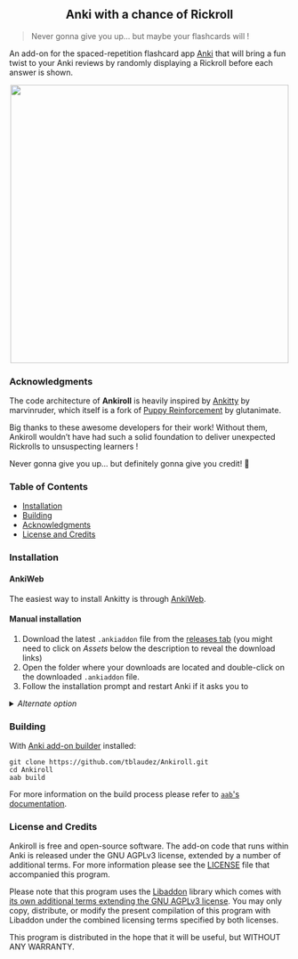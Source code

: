 <h2 align="center">Anki with a chance of Rickroll</h2>

> Never gonna give you up... but maybe your flashcards will !

An add-on for the spaced-repetition flashcard app [Anki](https://apps.ankiweb.net/) that will bring a fun twist to your Anki reviews by randomly displaying a Rickroll before each answer is shown.

<p align="center"><img src="screenshots/rick.gif" height=500></p>

### Acknowledgments

The code architecture of **Ankiroll** is heavily inspired by [Ankitty](https://github.com/marvinruder/ankitty) by marvinruder, which itself is a fork of [Puppy Reinforcement](https://github.com/glutanimate/puppy-reinforcement) by glutanimate.

Big thanks to these awesome developers for their work! Without them, Ankiroll wouldn’t have had such a solid foundation to deliver unexpected Rickrolls to unsuspecting learners !

Never gonna give you up... but definitely gonna give you credit! 🚀

### Table of Contents <!-- omit in toc -->

<!-- MarkdownTOC levels="1,2,3" -->

- [Installation](#installation)
- [Building](#building)
- [Acknowledgments](#acknowledgments)
- [License and Credits](#license-and-credits)

<!-- /MarkdownTOC -->

### Installation

#### AnkiWeb <!-- omit in toc -->

The easiest way to install Ankitty is through [AnkiWeb](https://ankiweb.net/shared/info/597778000).

#### Manual installation <!-- omit in toc -->

1. Download the latest `.ankiaddon` file from the [releases tab](https://github.com/tblaudez/Ankiroll/releases) (you might need to click on *Assets* below the description to reveal the download links)
2. Open the folder where your downloads are located and double-click on the downloaded `.ankiaddon` file.
3. Follow the installation prompt and restart Anki if it asks you to

<details>

<summary><i>Alternate option</i></summary>

1. Download the latest `.ankiaddon` package from the [releases tab](https://github.com/tblaudez/Ankiroll/releases) (you might need to click on *Assets* below the description to reveal the download links)
2. From Anki's main window, head to *Tools* → *Add-ons*
3. Drag-and-drop the `.ankiaddon` package onto the add-ons list
4. Restart Anki

</details>

### Building

With [Anki add-on builder](https://github.com/glutanimate/anki-addon-builder/) installed:

    git clone https://github.com/tblaudez/Ankiroll.git
    cd Ankiroll
    aab build

For more information on the build process please refer to [`aab`'s documentation](https://github.com/glutanimate/anki-addon-builder/#usage).


### License and Credits

Ankiroll is free and open-source software. The add-on code that runs within Anki is released under the GNU AGPLv3 license, extended by a number of additional terms. For more information please see the [LICENSE](https://github.com/marvinruder/ankitty/blob/main/LICENSE) file that accompanied this program.

Please note that this program uses the [Libaddon](https://github.com/glutanimate/anki-libaddon/) library which comes with [its own additional terms extending the GNU AGPLv3 license](https://github.com/marvinruder/ankitty/blob/main/src/puppy_reinforcement/libaddon/LICENSE). You may only copy, distribute, or modify the present compilation of this program with Libaddon under the combined licensing terms specified by both licenses.

This program is distributed in the hope that it will be useful, but WITHOUT ANY WARRANTY.

